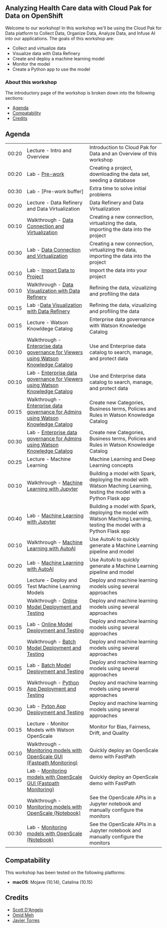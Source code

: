 
## Analyzing Health Care data with Cloud Pak for Data on OpenShift

Welcome to our workshop! In this workshop we'll be using the Cloud Pak for Data platform to Collect Data, Organize Data, Analyze Data, and Infuse AI into our applications. The goals of this workshop are:

* Collect and virtualize data
* Visualize data with Data Refinery
* Create and deploy a machine learning model
* Monitor the model
* Create a Python app to use the model

### About this workshop

The introductory page of the workshop is broken down into the following sections:

* [Agenda](#agenda)
* [Compatability](#compatability)
* [Credits](#credits)

## Agenda

|  |   |   |
| -  | - | - |
| 00:20 | Lecture - Intro and Overview | Introduction to Cloud Pak for Data and an Overview of this workshop |
| 00:20 | Lab - [Pre-work](pre-work/README.md) | Creating a project, downloading the data set, seeding a database |
| 00:30 | Lab - [Pre-work buffer] | Extra time to solve initial problems |
| 00:20 | Lecture - Data Refinery and Data Virtualization  | Data Refinery and Data Virtualization |
| 00:10 | Walkthrough - [Data Connection and Virtualization](db-connection-and-virtualization/README.md) | Creating a new connection, virtualizing the data, importing the data into the project |
| 00:30 | Lab - [Data Connection and Virtualization](db-connection-and-virtualization/README.md) | Creating a new connection, virtualizing the data, importing the data into the project |
| 00:10 | Lab - [Import Data to Project](addData/README.md) | Import the data into your project |
| 00:10 | Walkthrough - [Data Visualization with Data Refinery](data-visualization-and-refinery/README.md) | Refining the data, vizualizing and profiling the data |
| 00:15 | Lab -[Data Visualization with Data Refinery](data-visualization-and-refinery/README.md) | Refining the data, vizualizing and profiling the data |
| 00:15 | Lecture - Watson Knowldege Catalog | Enterprise data governance with Watson Knowledge Catalog |
| 00:10 | Walkthrough - [Enterprise data governance for Viewers using Watson Knowledge Catalog](watson-knowledge-catalog-user/README.md) | Use and Enterprise data catalog to search, manage, and protect data |
| 00:10 | Lab - [Enterprise data governance for Viewers using Watson Knowledge Catalog](watson-knowledge-catalog-user/README.md) | Use and Enterprise data catalog to search, manage, and protect data |
| 00:15 | Walkthrough - [Enterprise data governance for Admins using Watson Knowledge Catalog](watson-knowledge-catalog-admin/README.md) | Create new Categories, Business terms, Policies and Rules in Watson Knowledge Catalog |
| 00:30 | Lab - [Enterprise data governance for Admins using Watson Knowledge Catalog](watson-knowledge-catalog-admin/README.md) | Create new Categories, Business terms, Policies and Rules in Watson Knowledge Catalog |
| 00:25 | Lecture - Machine Learning | Machine Learning and Deep Learning concepts |
| 00:10 | Walkthrough - [Machine Learning with Jupyter](machine-learning-in-Jupyter-notebook/README.md) | Building a model with Spark, deploying the model with Watson Maching Learning, testing the model with a Python Flask app |
| 00:40 | Lab - [Machine Learning with Jupyter](machine-learning-in-Jupyter-notebook/README.md) | Building a model with Spark, deploying the model with Watson Maching Learning, testing the model with a Python Flask app |
| 00:10 | Walkthrough - [Machine Learning with AutoAI](machine-learning-autoai/README.md) | Use AutoAi to quickly generate a Machine Learning pipeline and model |
| 00:20 | Lab - [Machine Learning with AutoAI](machine-learning-autoai/README.md) | Use AutoAi to quickly generate a Machine Learning pipeline and model |
| 00:05 | Lecture - Deploy and Test Machine Learning Models | Deploy and machine learning models using several approaches |
| 00:10 | Walkthrough - [Online Model Deployment and Testing](machine-learning-deployment-scoring/README.md) | Deploy and machine learning models using several approaches |
| 00:15 | Lab - [Online Model Deployment and Testing](machine-learning-deployment-scoring/README.md) | Deploy and machine learning models using several approaches |
| 00:10 | Walkthrough - [Batch Model Deployment and Testing](machine-learning-deployment-scoring/README.md) | Deploy and machine learning models using several approaches |
| 00:15 | Lab - [Batch Model Deployment and Testing](machine-learning-deployment-scoring/README.md) | Deploy and machine learning models using several approaches |
| 00:15 | Walkthrough - [Python App Deployment and Testing](machine-learning-deployment-scoring/README.md) | Deploy and machine learning models using several approaches |
| 00:30 | Lab - [Pyton App Deployment and Testing](machine-learning-deployment-scoring/README.md) | Deploy and machine learning models using several approaches |
| 00:15 | Lecture - Monitor Models with Watson OpenScale | Monitor for Bias, Fairness, Drift, and Quality |
| 00:10 | Walkthrough - [Monitoring models with OpenScale GUI (Fastpath Monitoring)](openscale-fastpath/README.md) | Quickly deploy an OpenScale demo with FastPath |
| 00:15 | Lab - [Monitoring models with OpenScale GUI (Fastpath Monitoring)](openscale-fastpath/README.md) | Quickly deploy an OpenScale demo with FastPath |
| 00:10 | Walkthrough - [Monitoring models with OpenScale (Notebook)](openscale-notebook/README.md) | See the OpenScale APIs in a Jupyter notebook and manually configure the monitors |
| 00:30 | Lab - [Monitoring models with OpenScale (Notebook)](openscale-notebook/README.md) | See the OpenScale APIs in a Jupyter notebook and manually configure the monitors |

## Compatability

This workshop has been tested on the following platforms:

* **macOS**: Mojave (10.14), Catalina (10.15)

## Credits

* [Scott D'Angelo](https://github.com/scottdangelo)
* [Omid Meh](https://github.com/omidmeh)
* [Javier Torres](https://github.com/jrtorres)
